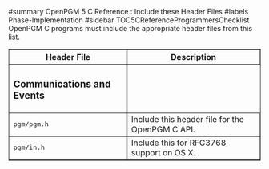﻿#summary OpenPGM 5 C Reference : Include these Header Files
#labels Phase-Implementation
#sidebar TOC5CReferenceProgrammersChecklist
OpenPGM C programs must include the appropriate header files from this list.


<table cellpadding='5' border='1' cellspacing='0'>
<tr>
<th>Header File</th>
<th>Description</th>
</tr>
<tr>
<td><h3>Communications and Events</h3></td>
</tr><tr>
<td><tt>pgm/pgm.h</tt></td>
<td>Include this header file for the OpenPGM C API.</td>
</tr><tr>
<td><tt>pgm/in.h</tt></td>
<td>Include this for RFC3768 support on OS X.</td>
</tr>
</table>
